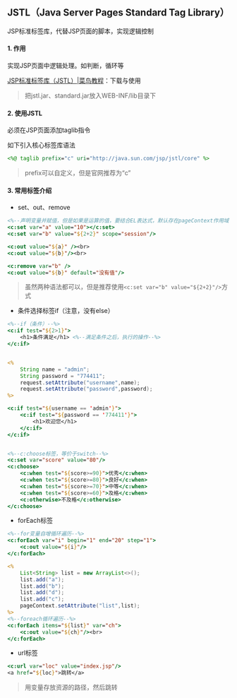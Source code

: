 ## JSTL（Java Server Pages Standard Tag Library）

JSP标准标签库，代替JSP页面的脚本，实现逻辑控制

#### 1. 作用

实现JSP页面中逻辑处理。如判断，循环等

[JSP标准标签库（JSTL）|菜鸟教程](https://www.runoob.com/jsp/jsp-jstl.html)：下载与使用

> 把jstl.jar、standard.jar放入WEB-INF/lib目录下

#### 2. 使用JSTL

必须在JSP页面添加taglib指令

如下引入核心标签库语法

```jsp
<%@ taglib prefix="c" uri="http://java.sun.com/jsp/jstl/core" %>
```

> prefix可以自定义，但是官网推荐为“c”

#### 3. 常用标签介绍

- set、out、remove

```jsp
<%--声明变量并赋值，但是如果是运算的值，要结合EL表达式，默认存在pageContext作用域--%>
<c:set var="a" value="10"></c:set>
<c:set var="b" value="${2+2}" scope="session"/>

<c:out value="${a}" /><br>
<c:out value="${b}"/><br>

<c:remove var="b" />
<c:out value="${b}" default="没有值"/>
```

> 虽然两种语法都可以，但是推荐使用`<c:set var="b" value="${2+2}"/>`方式

- 条件选择标签if（注意，没有else）

```jsp
<%--if（条件）--%>
<c:if test="${2>1}">
    <h1>条件满足</h1> <%--满足条件之后，执行的操作--%>
</c:if>


<%
    String name = "admin";
    String password = "774411";
    request.setAttribute("username",name);
    request.setAttribute("password",password);
%>

<c:if test="${username == 'admin'}">
    <c:if test="${password == '774411'}">
        <h1>欢迎您</h1>
    </c:if>
</c:if>


<%--c:choose标签，等价于switch--%>
<c:set var="score" value="80"/>
<c:choose>
    <c:when test="${score>=90}">优秀</c:when>
    <c:when test="${score>=80}">良好</c:when>
    <c:when test="${score>=70}">中等</c:when>
    <c:when test="${score>=60}">及格</c:when>
    <c:otherwise>不及格</c:otherwise>
</c:choose>
```

- forEach标签

```jsp
<%--for变量自增循环遍历--%>
<c:forEach var="i" begin="1" end="20" step="1">
	<c:out value="${i}"/>
</c:forEach>

<%
    List<String> list = new ArrayList<>();
    list.add("a");
    list.add("b");
    list.add("d");
    list.add("c");
    pageContext.setAttribute("list",list);
%>
<%--foreach循环遍历--%>
<c:forEach items="${list}" var="ch">
    <c:out value="${ch}"/><br>
</c:forEach>
```

- url标签

```jsp
<c:url var="loc" value="index.jsp"/>
<a href="${loc}">跳转</a>
```

> 用变量存放资源的路径，然后跳转